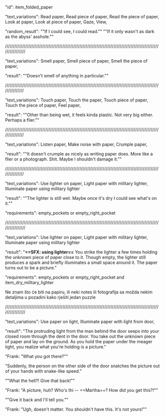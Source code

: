 "id": item_folded_paper

"text_variations":
Read paper, Read piece of paper, Read the piece of paper, Look at paper, Look at piece of paper, Gaze, View, 

"random_result":
""If I could see, I could read.""
""If it only wasn't as dark as the abyss' asshole.""

////////////////////////////////////////////////////////////////////////////////////////////////////////////////

"text_variations":
Smell paper, Smell piece of paper, Smell the piece of paper, 

"result":
""Doesn't smell of anything in particular.""

///////////////////////////////////////////////////////////////////////////////////////////////////////////////

"text_variations":
Touch paper, Touch the paper, Touch piece of paper, Touch the piece of paper, Feel paper, 

"result":
""Other than being wet, it feels kinda plastic. Not very big either. Perhaps a flier.""

///////////////////////////////////////////////////////////////////////////////////////////////////////////////

"text_variations":
Listen paper, Make noise with paper, Crumple paper,

"result":
""It doesn't crumple as nicely as writing paper does. More like a flier or a photograph. Shit. Maybe I shouldn't damage it.""

///////////////////////////////////////////////////////////////////////////////////////////////////////////////

"text_variations":
Use lighter on paper, Light paper with military lighter, Illuminate paper using military lighter

"result":
""The lighter is still wet. Maybe once it's dry I could see what's on it.""

"requirements": empty_pockets or empty_right_pocket

////////////////////////////////////////////////////////////////////////////////////////////////////////////////

"text_variations":
Use lighter on paper, Light paper with military lighter, Illuminate paper using military lighter

"result":
"**==SFX: using lighter==** You strike the lighter a few times holding the unknown piece of paper close to it. Though empty, the lighter still produces a spark and briefly illuminates a small space around it. The paper turns out to be a picture."

"requirements": empty_pockets or empty_right_pocket and item_dry_military_lighter

Ne znam što će biti na papiru, ili neki notes ili fotografija sa možda nekim detaljima u pozadini kako rješiti jedan puzzle

////////////////////////////////////////////////////////////////////////////////////////////////////////////////

"text_variations":
Use paper on light, Illuminate paper with light from door,

"result":
"The protruding light from the man behind the door seeps into your closed room through the dent in the door. You take out the unknown piece of paper and lay on the ground. As you hold the paper under the meager light, you realize what you're holding is a picture."

"Frank: "What you got there?""

"Suddenly, the person on the other side of the door snatches the picture out of your hands with snake-like speed."

""What the hell?! Give that back!""

"Frank: "A picture, huh? Who's thi -- ==Martha==? How did you get this?!""

""Give it back and I'll tell you.""

"Frank: "Ugh, doesn't matter. You shouldn't have this. It's not yours!""
